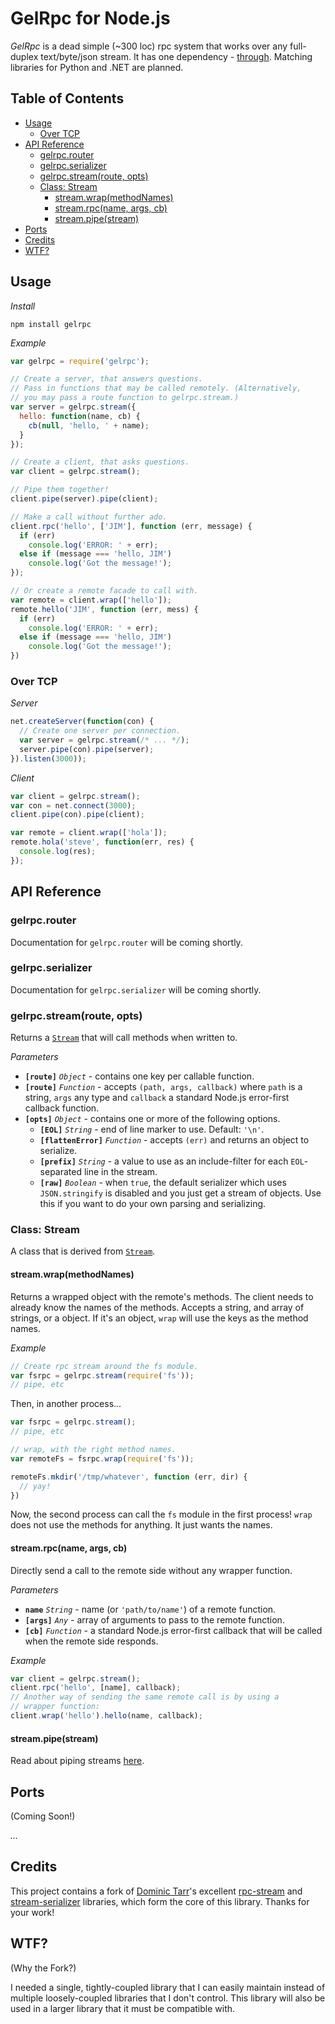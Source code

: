 # GelRpc for Node.js

*GelRpc* is a dead simple (~300 loc) rpc system that works over any 
full-duplex text/byte/json stream. It has one dependency - 
[through](https://github.com/dominictarr/through). Matching libraries for 
Python and .NET are planned.

Table of Contents
------------------
- [Usage](#usage)
  - [Over TCP](#over-tcp)
- [API Reference](#api-reference)
  - [gelrpc.router](#gelrpcrouter)
  - [gelrpc.serializer](#gelrpcserializer)
  - [gelrpc.stream(route, opts)](#gelrpcstreamroute-opts)
  - [Class: Stream](#class-stream)
    - [stream.wrap(methodNames)](#streamwrapmethodnames)
    - [stream.rpc(name, args, cb)](#streamrpcname-args-cb)
    - [stream.pipe(stream)](#streampipestream)
- [Ports](#ports)
- [Credits](#credits)
- [WTF?](#wtf)

## Usage

*Install*

`npm install gelrpc`

*Example*

```js
var gelrpc = require('gelrpc');

// Create a server, that answers questions.
// Pass in functions that may be called remotely. (Alternatively, 
// you may pass a route function to gelrpc.stream.)
var server = gelrpc.stream({
  hello: function(name, cb) {
    cb(null, 'hello, ' + name);
  }
});

// Create a client, that asks questions.
var client = gelrpc.stream();

// Pipe them together!
client.pipe(server).pipe(client);

// Make a call without further ado.
client.rpc('hello', ['JIM'], function (err, message) {
  if (err)
    console.log('ERROR: ' + err);
  else if (message === 'hello, JIM')
    console.log('Got the message!');
});

// Or create a remote facade to call with.
var remote = client.wrap(['hello']);
remote.hello('JIM', function (err, mess) {
  if (err)
    console.log('ERROR: ' + err);
  else if (message === 'hello, JIM')
    console.log('Got the message!');
})
```

### Over TCP

*Server*

```js
net.createServer(function(con) {
  // Create one server per connection.
  var server = gelrpc.stream(/* ... */);
  server.pipe(con).pipe(server);
}).listen(3000));
```

*Client*

```js
var client = gelrpc.stream();
var con = net.connect(3000);
client.pipe(con).pipe(client);

var remote = client.wrap(['hola']);
remote.hola('steve', function(err, res) {
  console.log(res);
});
```

## API Reference

### gelrpc.router

Documentation for `gelrpc.router` will be coming shortly.

### gelrpc.serializer

Documentation for `gelrpc.serializer` will be coming shortly.

### gelrpc.stream(route, opts)

Returns a [`Stream`](#class-stream) that will call methods when written to.

*Parameters*

- **`[route]`** *`Object`* - contains one key per callable function.
- **`[route]`** *`Function`* - accepts `(path, args, callback)` where `path` 
is a string, `args` any type and `callback` a standard Node.js error-first 
callback function.
- **`[opts]`** *`Object`* - contains one or more of the following options.
  - **`[EOL]`** *`String`* - end of line marker to use. Default: `'\n'`.
  - **`[flattenError]`** *`Function`* - accepts `(err)` and returns an object to 
  serialize.
  - **`[prefix]`** *`String`* - a value to use as an include-filter for each 
  `EOL`-separated line in the stream.
  - **`[raw]`** *`Boolean`* - when `true`, the default serializer which uses 
  `JSON.stringify` is disabled and you just get a stream of objects. Use this 
  if you want to do your own parsing and serializing.

### Class: Stream

A class that is derived from [`Stream`](https://nodejs.org/dist/latest-v4.x/docs/api/stream.html).

#### stream.wrap(methodNames)

Returns a wrapped object with the remote's methods.
The client needs to already know the names of the methods.
Accepts a string, and array of strings, or a object.
If it's an object, `wrap` will use the keys as the method names. 

*Example*

```js
// Create rpc stream around the fs module.
var fsrpc = gelrpc.stream(require('fs'));
// pipe, etc
```

Then, in another process...

```js
var fsrpc = gelrpc.stream();
// pipe, etc

// wrap, with the right method names.
var remoteFs = fsrpc.wrap(require('fs'));

remoteFs.mkdir('/tmp/whatever', function (err, dir) {
  // yay!
})

```

Now, the second process can call the `fs` module in the first process!
`wrap` does not use the methods for anything. It just wants the names.

#### stream.rpc(name, args, cb)

Directly send a call to the remote side without any wrapper function.

*Parameters*

- **`name`** *`String`* - name (or `'path/to/name'`) of a remote function.
- **`[args]`** *`Any`* - array of arguments to pass to the remote function.
- **`[cb]`** *`Function`* - a standard Node.js error-first callback that will 
be called when the remote side responds.

*Example*

``` js
var client = gelrpc.stream();
client.rpc('hello', [name], callback);
// Another way of sending the same remote call is by using a 
// wrapper function: 
client.wrap('hello').hello(name, callback);
```

#### stream.pipe(stream)

Read about piping streams 
[here](https://nodejs.org/dist/latest-v4.x/docs/api/stream.html#stream_readable_pipe_destination_options).

## Ports

(Coming Soon!)

*...*

## Credits

This project contains a fork of 
[Dominic Tarr](https://github.com/dominictarr)'s 
excellent 
[rpc-stream](https://github.com/dominictarr/rpc-stream/tree/ce0d7d76182d6e853bebba5666658d32299dc37d) 
and 
[stream-serializer](https://github.com/dominictarr/stream-serializer/tree/898849423f7033e78e5ce04e6e2ad2dc2b27ebbe) 
libraries, which form the core of this library. Thanks for your work!

## WTF?

(Why the Fork?)

I needed a single, tightly-coupled library that I can easily maintain instead 
of multiple loosely-coupled libraries that I don't control. This library will 
also be used in a larger library that it must be compatible with.
